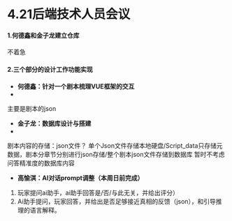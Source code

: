 # 4.21后端技术人员会议
#### 1.何德鑫和金子龙建立仓库
不着急

#### 2.三个部分的设计工作功能实现

- 	**何德鑫：针对一个剧本梳理VUE框架的交互**
- 	
主要是剧本的json

- 	**金子龙：数据库设计与搭建**
- 	
剧本内容的存储：json文件？
单个Json文件存储本地硬盘/Script_data只存储元数据，剧本分章节分别进行json存储/整个剧本json文件存储到数据库
暂时不考虑问答精准度的数据库内容

- 	**高愉淇：AI对话prompt调整（本周日前完成）**
1. 玩家提问ai助手，ai助手回答是/否/与此无关，并给出评分）
2. Ai助手提问，玩家回答，并给出是否足够接近真相的反馈（json），和引导推理的语言解释。





